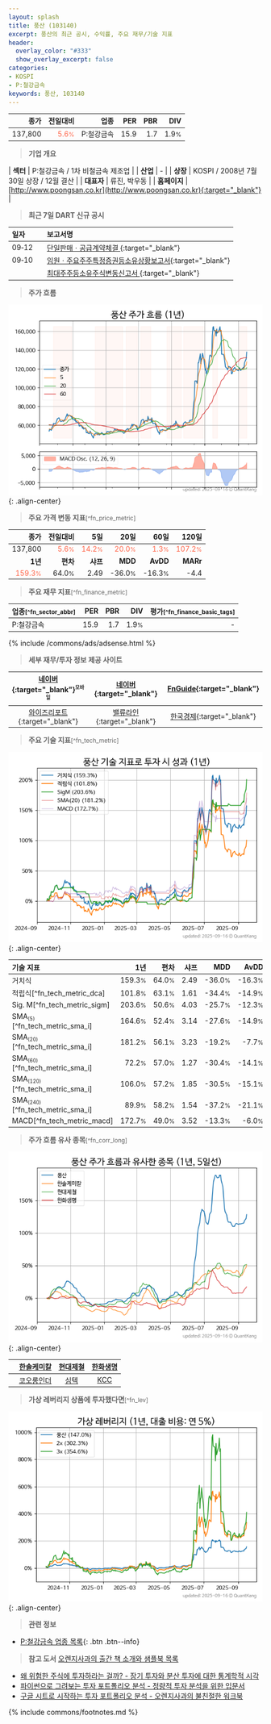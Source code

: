 ```yaml
---
layout: splash
title: 풍산 (103140)
excerpt: 풍산의 최근 공시, 수익률, 주요 재무/기술 지표
header:
  overlay_color: "#333"
  show_overlay_excerpt: false
categories:
- KOSPI
- P:철강금속
keywords: 풍산, 103140
---
```


| **종가** | **전일대비** | **업종** | **PER** | **PBR** | **DIV** |
| -------: | -----------: | -------: | ------: | ------: | ------: |
| 137,800 | <span style="color: tomato">5.6<small>%</small></span> | P:철강금속 | 15.9 | 1.7 | 1.9<small>%</small> |

<!-- more -->


> **기업 개요**<a id="company"></a>

| <span style="white-space:nowrap;">**섹터**</span> | P:철강금속 / 1차 비철금속 제조업 |
| <span style="white-space:nowrap;">**산업**</span> | - |
| <span style="white-space:nowrap;">**상장**</span> | KOSPI / 2008년 7월 30일 상장 / 12월 결산 |
| <span style="white-space:nowrap;">**대표자**</span> | 류진, 박우동 |
| <span style="white-space:nowrap;">**홈페이지**</span> | [http://www.poongsan.co.kr](http://www.poongsan.co.kr){:target="_blank"} |


> **최근 7일 DART 신규 공시**<a id="dart"></a>

| **일자** |      | **보고서명** |
| :------- | :--- | :----------- |
| 09&#x2011;12 | | [단일판매ㆍ공급계약체결              ](https://dart.fss.or.kr/dsaf001/main.do?rcpNo=20250912800120){:target="_blank"} |
| 09&#x2011;10 | | [임원ㆍ주요주주특정증권등소유상황보고서](https://dart.fss.or.kr/dsaf001/main.do?rcpNo=20250910000606){:target="_blank"} |
|  | | [최대주주등소유주식변동신고서              ](https://dart.fss.or.kr/dsaf001/main.do?rcpNo=20250910800430){:target="_blank"} |


> **주가 흐름**<a id="price"></a>

![103140](/stock/images/103140.png){: .align-center}


> **주요 가격 변동 지표**<small>[^fn_price_metric]</small>

| **종가** | **전일대비** | **5일** | **20일** | **60일** | **120일** |
| -------: | -----------: | ------: | -------: | -------: | --------: |
| 137,800 | <span style="color: tomato">5.6<small>%</small></span> | <span style="color: tomato">14.2<small>%</small></span> | <span style="color: tomato">20.0<small>%</small></span> | <span style="color: tomato">1.3<small>%</small></span> | <span style="color: tomato">107.2<small>%</small></span> |
| **1년** | **편차** | **샤프** | **MDD** | **AvDD** | **MARr** |
| <span style="color: tomato">159.3<small>%</small></span> | 64.0<small>%</small> | 2.49 | -36.0<small>%</small> | -16.3<small>%</small> | -4.4 |


> **주요 재무 지표**<small>[^fn_finance_metric]</small>

| **업종**<small>[^fn_sector_abbr]</small> | **PER** | **PBR** | **DIV** | **평가**<small>[^fn_finance_basic_tags]</small> |
| :--------------------------------------- | ------: | ------: | ------: | ----------------------------------------------: |
| P:철강금속 | 15.9 | 1.7 | 1.9<small>%</small> | - |



{% include /commons/ads/adsense.html %}

> **세부 재무/투자 정보 제공 사이트**

| [네이버](https://m.stock.naver.com/domestic/stock/103140/finance/summary){:target="_blank"}<sup><small>모바일</small></sup> | [네이버](https://finance.naver.com/item/coinfo.naver?code=103140){:target="_blank"} | [FnGuide](https://comp.fnguide.com/SVO2/ASP/SVD_Invest.asp?gicode=A103140&MenuYn=Y){:target="_blank"} |
| :---: | :---: | :---: |
| [와이즈리포트](https://comp.wisereport.co.kr/company/c1040001.aspx?cmp_cd=103140){:target="_blank"} | [밸류라인](https://www.valueline.co.kr/finance/summary/103140){:target="_blank"} | [한국경제](https://markets.hankyung.com/stock/103140/financial-summary){:target="_blank"} |


> **주요 기술 지표**<small>[^fn_tech_metric]</small>


![103140](/stock/images/103140_tech.png){: .align-center}

| **기술 지표** | **1년** | **편차** | **샤프** | **MDD** | **AvDD** |
| :------------ | ------: | -----------: | -------: | ------: | -------: |
| 거치식 | 159.3<small>%</small> | 64.0<small>%</small> | 2.49 | -36.0<small>%</small> | -16.3<small>%</small> |
| 적립식[^fn_tech_metric_dca] | 101.8<small>%</small> | 63.1<small>%</small> | 1.61 | -34.4<small>%</small> | -14.9<small>%</small> |
| Sig. M[^fn_tech_metric_sigm] | 203.6<small>%</small> | 50.6<small>%</small> | 4.03 | -25.7<small>%</small> | -12.3<small>%</small> |
| SMA<small><sub>(5)</sub></small>[^fn_tech_metric_sma_i] | 164.6<small>%</small> | 52.4<small>%</small> | 3.14 | -27.6<small>%</small> | -14.9<small>%</small> |
| SMA<small><sub>(20)</sub></small>[^fn_tech_metric_sma_i] | 181.2<small>%</small> | 56.1<small>%</small> | 3.23 | -19.2<small>%</small> | -7.7<small>%</small> |
| SMA<small><sub>(60)</sub></small>[^fn_tech_metric_sma_i] | 72.2<small>%</small> | 57.0<small>%</small> | 1.27 | -30.4<small>%</small> | -14.1<small>%</small> |
| SMA<small><sub>(120)</sub></small>[^fn_tech_metric_sma_i] | 106.0<small>%</small> | 57.2<small>%</small> | 1.85 | -30.5<small>%</small> | -15.1<small>%</small> |
| SMA<small><sub>(240)</sub></small>[^fn_tech_metric_sma_i] | 89.9<small>%</small> | 58.2<small>%</small> | 1.54 | -37.2<small>%</small> | -21.1<small>%</small> |
| MACD[^fn_tech_metric_macd] | 172.7<small>%</small> | 49.0<small>%</small> | 3.52 | -13.3<small>%</small> | -6.0<small>%</small> |


> **주가 흐름 유사 종목**<a id="corr"></a><small>[^fn_corr_long]</small>

![103140](/stock/images/103140_corr.png){: .align-center}

|       | [한솔케미칼](/014680/) | [현대제철](/004020/) | [한화생명](/088350/) |
| :---: | :------------------------------------: | :------------------------------------: | :------------------------------------: |
|       | [코오롱인더](/120110/) | [심텍](/222800/) | [KCC](/002380/) |


> **가상 레버리지 상품에 투자했다면**<a id="2x"></a><small>[^fn_lev]</small>

![103140](/stock/images/103140_2x.png){: .align-center}


> **관련 정보**

- [P:철강금속 업종 목록](/stats/sector/kospi_업종_철강금속_종목/){: .btn .btn--info}

> **참고 도서** [오렌지사과의 출간 책 소개와 샘플북 목록](https://kongdori.tistory.com/691)

- [왜 위험한 주식에 투자하라는 걸까? - 장기 투자와 분산 투자에 대한 통계학적 시각](https://kongdori.tistory.com/421)
- [파이썬으로 그려보는 투자 포트폴리오 분석  - 정량적 투자 분석을 위한 입문서](https://kongdori.tistory.com/643)
- [구글 시트로 시작하는 투자 포트폴리오 분석 - 오렌지사과의 불친절한 워크북](https://kongdori.tistory.com/449)


{% include commons/footnotes.md %}
